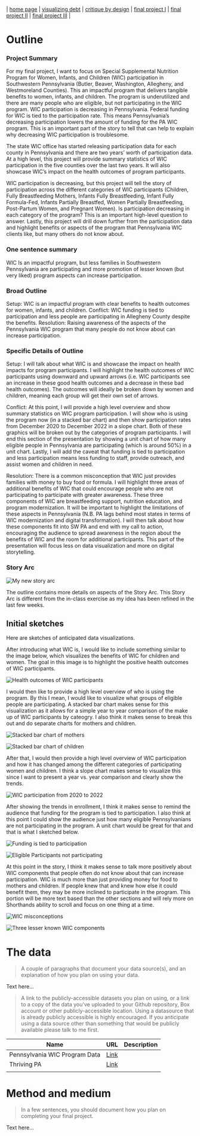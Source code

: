 | [home page](https://aburrou2.github.io/burroughs-portfolio/) | [visualizing debt](dataviz2) | [critique by design](Assignment34) | [final project I](final-project-part-one) | [final project II](final-project-part-two) | [final project III](final-project-part-three) |

# Outline

### Project Summary

For my final project, I want to focus on Special Supplemental Nutrition Program for Women, Infants, and Children (WIC) participation in Southwestern Pennsylvania (Butler, Beaver, Washington, Allegheny, and Westmoreland Counties). This an impactful program that delivers tangible benefits to women, infants, and children. The program is underutilized and there are many people who are eligible, but not participating in the WIC program. WIC participation is decreasing in Pennsylvania. Federal funding for WIC is tied to the participation rate. This means Pennsylvania’s decreasing participation lowers the amount of funding for the PA WIC program. This is an important part of the story to tell that can help to explain why decreasing WIC participation is troublesome. 

The state WIC office has started releasing participation data for each county in Pennsylvania and there are two years’ worth of participation data. At a high level, this project will provide summary statistics of WIC participation in the five counties over the last two years. It will also showcase WIC’s impact on the health outcomes of program participants. 

WIC participation is decreasing, but this project will tell the story of participation across the different categories of WIC participants (Children, Fully Breastfeeding Mothers, Infants Fully Breastfeeding, Infant Fully Formula-Fed, Infants Partially Breastfed, Women Partially Breastfeeding, Post-Partum Women, and Pregnant Women). Is participation decreasing in each category of the program? This is an important high-level question to answer. Lastly, this project will drill down further from the participation data and highlight benefits or aspects of the program that Pennsylvania WIC clients like, but many others do not know about. 

### One sentence summary

WIC Is an impactful program, but less families in Southwestern Pennsylvania are participating and more promotion of lesser known (but very liked) program aspects can increase participation.  

### Broad Outline
Setup: WIC is an impactful program with clear benefits to health outcomes for women, infants, and children.
Conflict: WIC funding is tied to participation and less people are participating in Allegheny County despite the benefits. 
Resolution: Raising awareness of the aspects of the Pennsylvania WIC program that many people do not know about can increase participation. 

### Specific Details of Outline
Setup: I will talk about what WIC is and showcase the impact on health impacts for program participants. I will highlight the health outcomes of WIC participants using downward and upward arrows (i.e. WIC participants see an increase in these good health outcomes and a decrease in these bad health outcomes). The outcomes will ideally be broken down by women and children, meaning each group will get their own set of arrows. 

Conflict: At this point, I will provide a high level overview and show summary statistics on WIC program participation. I will show who is using the program now (in a stacked bar chart) and then show participation rates from December 2020 to December 2022 in a slope chart. Both of these graphics will be broken out by the categories of program participants. I will end this section of the presentation by showing a unit chart of how many eligible people in Pennsylvania are participating (which is around 50%) in a unit chart. Lastly, I will add the caveat that funding is tied to participation and less participation means less funding to staff, provide outreach, and assist women and children in need. 

Resolution: There is a common misconception that WIC just provides families with money to buy food or formula.  I will highlight three areas of additional benefits of WIC that could encourage people who are not participating to participate with greater awareness. These three components of WIC are breastfeeding support, nutrition education, and program modernization. It will be important to highlight the limitations of these aspects in Pennsylvania (N.B. PA lags behind most states in terms of WIC modernization and digital transformation). I will then talk about how these components fit into SW PA and end with my call to action, encouraging the audience to spread awareness in the region about the benefits of WIC and the room for additional participants. This part of the presentation will focus less on data visualization and more on digital storytelling. 

### Story Arc
![My new story arc](StoryArc.jpg)

The outline contains more details on aspects of the Story Arc. This Story Arc is different from the in-class exercise as my idea has been refined in the last few weeks.

## Initial sketches

Here are sketches of anticipated data visualizations. 

After introducing what WIC is, I would like to include something similar to the image below, which visualizes the benefits of WIC for children and women. The goal in this image is to highlight the positive health outcomes of WIC participants.

![Health outcomes of WIC participants](HealthOutcomes.jpg)

I would then like to provide a high level overview of who is using the program. By this I mean, I would like to visualize what groups of eligible people are participating. A stacked bar chart makes sense for this visualization as it allows for a simple year to year comparison of the make up of WIC participants by cateogry. I also think it makes sense to break this out and do separate charts for mothers and children. 

![Stacked bar chart of mothers](WomenStacked.jpg)

![Stacked bar chart of children](ChildrenBarChart.jpg)

After that, I would then provide a high level overview of WIC participation and how it has changed among the different categories of participating women and children. I think a slope chart makes sense to visualize this since I want to present a year vs. year comparison and clearly show the trends. 

![WIC participation from 2020 to 2022](SlopeChart.jpg)

After showing the trends in enrollment, I think it makes sense to remind the audience that funding for the program is tied to participation. I also think at this point I could show the audience just how many eligible Pennsylvanians are not participating in the program. A unit chart would be great for that and that is what I sketched below. 

![Funding is tied to participation](FundingPartic.jpg)

![Eligible Participants not participating](UnitChart.jpg)

At this point in the story, I think it makes sense to talk more positively about WIC components that people often do not know about that can increase participation. WIC is much more than just providing money for food to mothers and children. If people knew that and knew how else it could benefit them, they may be more inclined to participate in the program. This portion will be more text based than the other sections and will rely more on Shorthands ability to scroll and focus on one thing at a time. 

![WIC misconceptions](Misconception.jpg)

![Three lesser known WIC components](3things.jpg)

# The data
> A couple of paragraphs that document your data source(s), and an explanation of how you plan on using your data. 

Text here...

> A link to the publicly-accessible datasets you plan on using, or a link to a copy of the data you've uploaded to your Github repository, Box account or other publicly-accessible location. Using a datasource that is already publicly accessible is highly encouraged.  If you anticipate using a data source other than something that would be publicly available please talk to me first. 

| Name | URL | Description |
|------|-----|-------------|
|Pennsylvania WIC Program Data|[Link](https://www.pawic.com/PAWICProgramData.aspx)  |             |
|Thriving PA|[Link](https://thrivingpa.org/wp-content/uploads/2022/06/Pennsylvania-WIC-Fact-Sheet-2022.pdf)|             |
|      |     |             |

# Method and medium
> In a few sentences, you should document how you plan on completing your final project. 

Text here...
